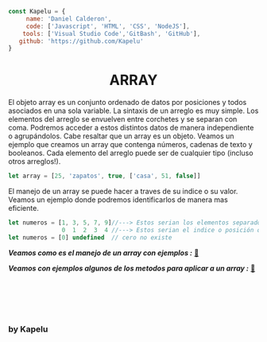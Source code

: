 ```javascript
const Kapelu = {
     name: 'Daniel Calderon',
     code: ['Javascript', 'HTML', 'CSS', 'NodeJS'],
    tools: ['Visual Studio Code','GitBash', 'GitHub'],
   github: 'https://github.com/Kapelu'
}
```
<h1 align="center">ARRAY</h1>

El objeto array es un conjunto ordenado de datos por posiciones y todos asociados en una sola variable. La sintaxis de un arreglo es muy simple. Los elementos del arreglo se envuelven entre corchetes y se separan con coma. Podremos acceder a estos distintos datos de manera independiente o agrupándolos. Cabe resaltar que un array es un objeto. Veamos un ejemplo que creamos un array que contenga números, cadenas de texto y booleanos. Cada elemento del arreglo puede ser de cualquier tipo (incluso otros arreglos!).

```javascript
let array = [25, 'zapatos', true, ['casa', 51, false]]
```

El manejo de un array se puede hacer a traves de su indice o su valor. Veamos un ejemplo donde podremos identificarlos de manera mas eficiente.

```javascript
let numeros = [1, 3, 5, 7, 9]//---> Estos serian los elementos separados por un coma (,)
               0  1  2  3  4 //---> Estos serian el indice o posición que ocupa dentro del array.
let numeros = [0] undefined  // cero no existe
```

***Veamos como es el manejo de un array con ejemplos :*** [:memo:](https://github.com/Kapelu/Apuntes-Personales/blob/main/03%20-%20JavaScript/08%20-%20Arreglos/manejoDeArray.js)

***Veamos con ejemplos algunos de los metodos para aplicar a un array :*** [:memo:](https://github.com/Kapelu/Apuntes-Personales/blob/main/03%20-%20JavaScript/08%20-%20Arreglos/metodosDeArray.js)




<br/>
<br/>
<br/>
<h1 align="center"></h1>
<h3 align="left">by Kapelu
<h1 align="center"></h1>